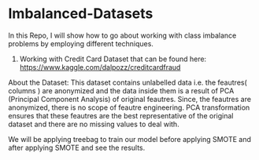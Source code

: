 # Imbalanced-Datasets
In this Repo, I will show how to go about working with class imbalance problems by employing different techniques.
1. Working with Credit Card Dataset that can be found here: https://www.kaggle.com/dalpozz/creditcardfraud

About the Dataset: This dataset contains unlabelled data i.e. the feautres( columns ) are anonymized and the data inside them is a result of PCA (Principal Component Analysis) of original feautres. Since, the feautres are anonymized, there is no scope of feautre engineering. PCA transformation ensures that these feautres are the best representative of the original dataset and there are no missing values to deal with.

We will be applying treebag to train our model before applying SMOTE and after applying SMOTE and see the results.


